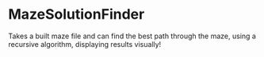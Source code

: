 # MazeSolutionFinder
Takes a built maze file and can find the best path through the maze, using a recursive algorithm, displaying results visually!
